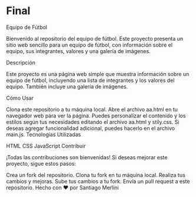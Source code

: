 # Final
Equipo de Fútbol

Bienvenido al repositorio del equipo de fútbol. Este proyecto presenta un sitio web sencillo para un equipo de fútbol, con información sobre el equipo, sus integrantes, valores y una galería de imágenes.

Descripción

Este proyecto es una página web simple que muestra información sobre un equipo de fútbol, incluyendo una lista de integrantes y los valores del equipo. También incluye una galería de imágenes.

Cómo Usar

Clona este repositorio a tu máquina local.
Abre el archivo aa.html en tu navegador web para ver la página.
Puedes personalizar el contenido y los estilos según tus necesidades editando el archivo aa.html y stily.css.
Si deseas agregar funcionalidad adicional, puedes hacerlo en el archivo main.js.
Tecnologías Utilizadas

HTML
CSS
JavaScript
Contribuir

¡Todas las contribuciones son bienvenidas! Si deseas mejorar este proyecto, sigue estos pasos:

Crea un fork del repositorio.
Clona tu fork en tu máquina local.
Realiza tus cambios y mejoras.
Sube tus cambios a tu fork.
Envía un pull request a este repositorio.
Hecho con ❤️ por Santiago Merlini
